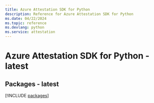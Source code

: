 ```yaml
---
title: Azure Attestation SDK for Python
description: Reference for Azure Attestation SDK for Python
ms.date: 04/22/2024
ms.topic: reference
ms.devlang: python
ms.service: attestation
---
```

# Azure Attestation SDK for Python - latest
## Packages - latest
[!INCLUDE [packages](attestation-index.md)]